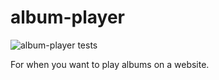 # album-player

![album-player tests](https://github.com/groupbool/album-player/workflows/album-player%20tests/badge.svg?branch=main)

For when you want to play albums on a website.

